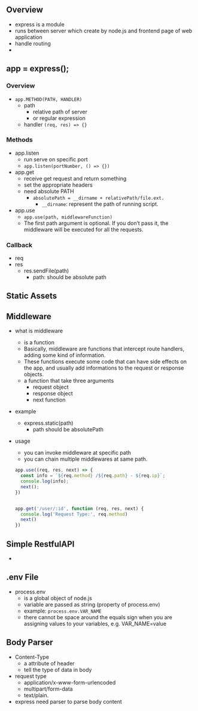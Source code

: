 ## Overview
  * express is a module
  * runs between server which create by node.js and frontend page of web application
  * handle routing
  *


## app = express();

### Overview
  * `app.METHOD(PATH, HANDLER)`
    * path
      * relative path of server
      * or regular expression
    * handler
      `(req, res) => {}`
### Methods
  * app.listen
    * run serve on specific port
    * `app.listen(portNumber, () => {})`
  * app.get
    * receive get request and return something
    * set the appropriate headers
    * need absolute PATH
      * `absolutePath = __dirname + relativePath/file.ext.`
        * `__dirname`: represent the path of running script.
  * app.use
    * `app.use(path, middlewareFunction)`
    * The first path argument is optional. If you don’t pass it, the middleware will be executed for all the requests.


### Callback
  * req
  * res
    * res.sendFile(path)
      * path: should be absolute path

## Static Assets

## Middleware
  * what is middleware
    * is a function
    * Basically, middleware are functions that intercept route handlers, adding some kind of information.
    * These functions execute some code that can have side effects on the app, and usually add informations to the request or response objects.
    * a function that take three arguments
      * request object
      * response object
      * next function
  * example
    * express.static(path)
      * path should be absolutePath
  * usage
    * you can invoke middleware at specific path
    * you can chain multiple middlewares at same path.

    ```js
    app.use((req, res, next) => {
      const info = `${req.method} /${req.path} - ${req.ip}`;
      console.log(info);
      next();
    })


    app.get('/user/:id', function (req, res, next) {
      console.log('Request Type:', req.method)
      next()
    })
    ```

## Simple RestfulAPI
  *

## .env File
* process.env
  * is a global object of node.js
  * variable are passed as string (property of process.env)
  * example: `process.env.VAR_NAME`
  * there cannot be space around the equals sign when you are assigning values to your variables, e.g. VAR_NAME=value

## Body Parser
* Content-Type
  * a attribute of header
  * tell the type of data in body
* request type
  * application/x-www-form-urlencoded
  * multipart/form-data
  * text/plain.
* express need parser to parse body content
